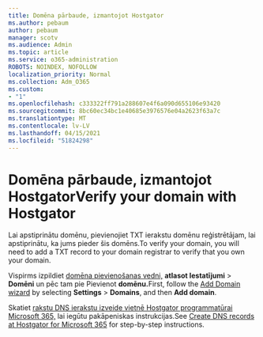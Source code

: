 ```yaml
---
title: Domēna pārbaude, izmantojot Hostgator
ms.author: pebaum
author: pebaum
manager: scotv
ms.audience: Admin
ms.topic: article
ms.service: o365-administration
ROBOTS: NOINDEX, NOFOLLOW
localization_priority: Normal
ms.collection: Adm_O365
ms.custom:
- "1"
ms.openlocfilehash: c333322ff791a288607e4f6a090d655106e93420
ms.sourcegitcommit: 8bc60ec34bc1e40685e3976576e04a2623f63a7c
ms.translationtype: MT
ms.contentlocale: lv-LV
ms.lasthandoff: 04/15/2021
ms.locfileid: "51824298"
---
```

# <a name="verify-your-domain-with-hostgator"></a><span data-ttu-id="4b2de-102">Domēna pārbaude, izmantojot Hostgator</span><span class="sxs-lookup"><span data-stu-id="4b2de-102">Verify your domain with Hostgator</span></span>

<span data-ttu-id="4b2de-103">Lai apstiprinātu domēnu, pievienojiet TXT ierakstu domēnu reģistrētājam, lai apstiprinātu, ka jums pieder šis domēns.</span><span class="sxs-lookup"><span data-stu-id="4b2de-103">To verify your domain, you will need to add a TXT record to your domain registrar to verify that you own your domain.</span></span> 

<span data-ttu-id="4b2de-104">Vispirms izpildiet [domēna pievienošanas vedni,](https://admin.microsoft.com/Adminportal#/Domains) **atlasot Iestatījumi** \> **Domēni** un pēc tam pie Pievienot **domēnu.**</span><span class="sxs-lookup"><span data-stu-id="4b2de-104">First, follow the [Add Domain wizard](https://admin.microsoft.com/Adminportal#/Domains) by selecting **Settings** \> **Domains**, and then **Add domain**.</span></span>
  
<span data-ttu-id="4b2de-105">Skatiet [rakstu DNS ierakstu izveide vietnē Hostgator programmatūrai Microsoft 365,](https://docs.microsoft.com/microsoft-365/admin/dns/create-dns-records-at-hostgator) lai iegūtu pakāpeniskas instrukcijas.</span><span class="sxs-lookup"><span data-stu-id="4b2de-105">See [Create DNS records at Hostgator for Microsoft 365](https://docs.microsoft.com/microsoft-365/admin/dns/create-dns-records-at-hostgator) for step-by-step instructions.</span></span>